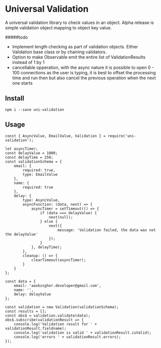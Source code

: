 # Universal Validation

A universal validation library to check values in an object. Alpha release is simple validation object mapping to object key value. 

#####todo
- Implement length checking as part of validation objects. Either Validation base class or by chaining validators.
- Option to make Observable emit the entire list of ValidationResults instead of 1 by 1
- cancellable opperation, with the async nature it is possible to open 0 - 100 connections as the user is typing, it is best to offset the processing time and run then but also cancel the previous operation when the next one starts

## Install
```
npm i --save uni-validation
```

## Usage
```
const { AsyncValue, EmailValue, Validation } = require('uni-validation');

let asyncTimer;
const delayValue = 1000;
const delayTime = 250;
const validationSchema = {
    email: {
        required: true,
        type: EmailValue
    },
    name: {
        required: true
    },
    delay: {
        type: AsyncValue,
        asyncFunction: (data, next) => {
            asyncTimer = setTimeout(() => {
                if (data === delayValue) {
                    next(null);
                } else {
                    next({
                        message: 'Validation failed, the data was not the delayValue'
                    });
                }
            }, delayTime);
        },
        cleanup: () => {
            clearTimeout(asyncTimer);
        }
    }
};

const data = {
    email: 'aaxbzsgher.developer@gmail.com',
    name: '',
    delay: delayValue
};

const validation = new Validation(validationSchema);
const results = [];
const obs$ = validation.validate(data);
obs$.subscribe(validationResult => {
    console.log('Validation result for ' + validationResult.fieldname);
    console.log('validation is valid ' + validationResult.isValid);
    console.log('errors ' + validationResult.errors);
});
```